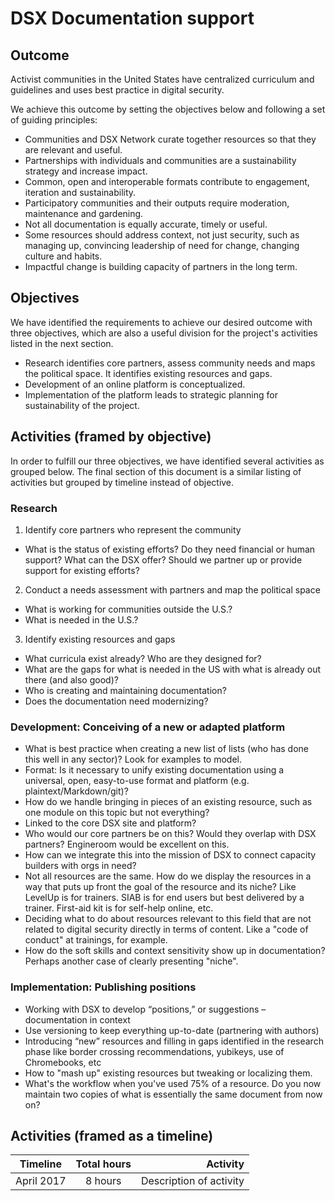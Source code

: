 # DSX Documentation support 

## Outcome

Activist communities in the United States have centralized curriculum and guidelines and uses best practice in digital security.

We achieve this outcome by setting the objectives below and following a set of guiding principles:

 * Communities and DSX Network curate together resources so that they are relevant and useful.
 * Partnerships with individuals and communities are a sustainability strategy and increase impact.
 * Common, open and interoperable formats contribute to engagement, iteration and sustainability.
 * Participatory communities and their outputs require moderation, maintenance and gardening.
 * Not all documentation is equally accurate, timely or useful.
 * Some resources should address context, not just security, such as managing up, convincing leadership of need for change, changing culture and habits.
 * Impactful change is building capacity of partners in the long term.

## Objectives

We have identified the requirements to achieve our desired outcome with three objectives, which are also a useful division for the project's activities listed in the next section.

 * Research identifies core partners, assess community needs and maps the political space. It identifies existing resources and gaps.
 * Development of an online platform is conceptualized.
 * Implementation of the platform leads to strategic planning for sustainability of the project.

## Activities (framed by objective)

In order to fulfill our three objectives, we have identified several activities as grouped below. The final section of this document is a similar listing of activities but grouped by timeline instead of objective.

### Research

1. Identify core partners who represent the community

  * What is the status of existing efforts? Do they need financial or human support? What can the DSX offer? Should we partner up or provide support for existing efforts?

2. Conduct a needs assessment with partners and map the political space

  * What is working for communities outside the U.S.?
  * What is needed in the U.S.?

3. Identify existing resources and gaps

  * What curricula exist already? Who are they designed for?
  * What are the gaps for what is needed in the US with what is already out there (and also good)?
  * Who is creating and maintaining documentation?
  * Does the documentation need modernizing?

### Development: Conceiving of a new or adapted platform

  * What is best practice when creating a new list of lists (who has done this well in any sector)? Look for examples to model.
  * Format: Is it necessary to unify existing documentation using a universal, open, easy-to-use format and platform (e.g. plaintext/Markdown/git)?
  * How do we handle bringing in pieces of an existing resource, such as one module on this topic but not everything?
  * Linked to the core DSX site and platform?
  * Who would our core partners be on this? Would they overlap with DSX partners? Engineroom would be excellent on this.
  * How can we integrate this into the mission of DSX to connect capacity builders with orgs in need?
  * Not all resources are the same. How do we display the resources in a way that puts up front the goal of the resource and its niche? Like LevelUp is for trainers. SIAB is for end users but best delivered by a trainer. First-aid kit is for self-help online, etc.
  * Deciding what to do about resources relevant to this field that are not related to digital security directly in terms of content. Like a "code of conduct" at trainings, for example.
  * How do the soft skills and context sensitivity show up in documentation? Perhaps another case of clearly presenting "niche".

### Implementation: Publishing positions

  * Working with DSX to develop “positions,” or suggestions – documentation in context
  * Use versioning to keep everything up-to-date (partnering with authors)
  * Introducing “new” resources and filling in gaps identified in the research phase like border crossing recommendations, yubikeys, use of Chromebooks, etc
  * How to "mash up" existing resources but tweaking or localizing them.
  * What's the workflow when you've used 75% of a resource. Do you now maintain two copies of what is essentially the same document from now on?

## Activities (framed as a timeline)

| Timeline      | Total hours   | Activity                |
| ------------- |:-------------:| -----------------------:|
| April 2017    | 8 hours       | Description of activity |
